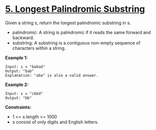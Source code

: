 # [5. Longest Palindromic Substring](https://leetcode.com/problems/longest-palindromic-substring/description/)

Given a string s, return the longest palindromic substring in s.

- palindromic: A string is palindromic if it reads the same forward and backward.
- substring: A substring is a contiguous non-empty sequence of characters within a string.

**Example 1:**
```
Input: s = "babad"
Output: "bab"
Explanation: "aba" is also a valid answer.
```
**Example 2:**
```
Input: s = "cbbd"
Output: "bb"
```

**Constraints:**

- 1 <= s.length <= 1000
- s consist of only digits and English letters.